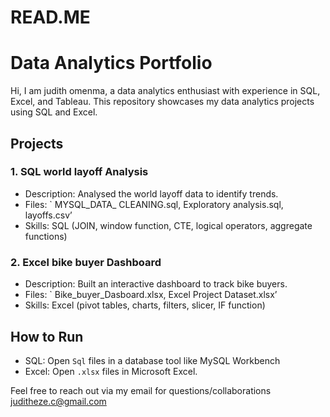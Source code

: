 # READ.ME
# Data Analytics Portfolio
Hi, I am judith omenma,  a data analytics enthusiast with experience in SQL, Excel, and Tableau. This repository showcases my data analytics projects using SQL and Excel.

## Projects
### 1. SQL world layoff Analysis
- Description: Analysed the world layoff data to identify trends.
- Files: ` MYSQL_DATA_ CLEANING.sql, Exploratory analysis.sql, layoffs.csv’
- Skills: SQL (JOIN, window function, CTE, logical operators, aggregate functions)

### 2. Excel bike buyer Dashboard
- Description: Built an interactive dashboard to track bike buyers.
- Files: ` Bike_buyer_Dasboard.xlsx, Excel Project Dataset.xlsx’
- Skills: Excel (pivot tables, charts, filters, slicer, IF function)

## How to Run
- SQL: Open `Sql` files in a database tool like MySQL Workbench 
- Excel: Open `.xlsx` files in Microsoft Excel.

Feel free to reach out via my email for questions/collaborations
juditheze.c@gmail.com
